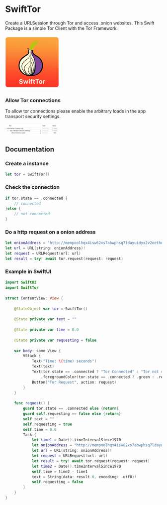 # SwiftTor

Create a URLSession through Tor and access .onion websites. This Swift Package is a simple Tor Client with the Tor Framework.

<img src="https://github.com/FlorianHubl/SwiftTor/blob/main/SwiftTor.png" width="173" height="173">

### Allow Tor connections

To allow tor connections please enable the arbitrary loads in the app transport security settings.

<img src="https://github.com/FlorianHubl/SwiftTor/blob/main/allow.png" width="173">

## Documentation

### Create a instance

```swift
let tor = SwiftTor()
```

### Check the connection

```swift
if tor.state == .connected {
    // connected
}else {
    // not connected
}
```

### Do a http request on a onion address

```swift
let onionAddress = "http://mempoolhqx4isw62xs7abwphsq7ldayuidyx2v2oethdhhj6mlo2r6ad.onion/api/v1/fees/recommended"
let url = URL(string: onionAddress)!
let request = URLRequest(url: url)
let result = try! await tor.request(request: request)
```
### Example in SwiftUI

```swift
import SwiftUI
import SwiftTor

struct ContentView: View {
    
    @StateObject var tor = SwiftTor()
    
    @State private var text = ""
    
    @State private var time = 0.0
    
    @State private var requesting = false
    
    var body: some View {
        VStack {
            Text("Time: \(time) seconds")
            Text(text)
            Text(tor.state == .connected ? "Tor Connected" : "Tor not connected")
                .foregroundColor(tor.state == .connected ? .green : .red)
            Button("Tor Request", action: request)
        }
    }
    
    func request() {
        guard tor.state == .connected else {return}
        guard self.requesting == false else {return}
        self.text = ""
        self.requesting = true
        self.time = 0.0
        Task {
            let time1 = Date().timeIntervalSince1970
            let onionAddress = "http://mempoolhqx4isw62xs7abwphsq7ldayuidyx2v2oethdhhj6mlo2r6ad.onion/api/v1/fees/recommended"
            let url = URL(string: onionAddress)!
            let request = URLRequest(url: url)
            let result = try! await tor.request(request: request)
            let time2 = Date().timeIntervalSince1970
            self.time = time2 - time1
            text = String(data: result.0, encoding: .utf8)!
            self.requesting = false
        }
    }
}
```

